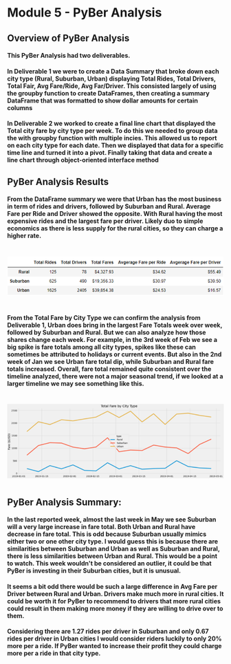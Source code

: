 # Module 5 - PyBer Analysis

## Overview of PyBer Analysis

#### This PyBer Analysis had two deliverables.

#### In Deliverable 1 we were to create a Data Summary that broke down each city type (Rural, Suburban, Urban) displaying Total Rides, Total Drivers, Total Fair, Avg Fare/Ride, Avg Far/Driver. This consisted largely of using the groupby function to create DataFrames, then creating a summary DataFrame that was formatted to show dollar amounts for certain columns

#### In Deliverable 2 we worked to create a final line chart that displayed the Total city fare by city type per week. To do this we needed to group data the with groupby function with multiple incies. This allowed us to report on each city type for each date. Then we displayed that data for a specific time line and turned it into a pivot. Finally taking that data and create a line chart through object-oriented interface method

## PyBer Analysis Results

#### From the DataFrame summary we were that Urban has the most business in term of rides and drivers, followed by Suburban and Rural. Average Fare per Ride and Driver showed the opposite. With Rural having the most expensive rides and the largest fare per driver. Likely duo to simple economics as there is less supply for the rural cities, so they can charge a higher rate. 
#
![stacked_launch_outcomes](https://github.com/charlieburd/PyBer_Analysis/blob/main/Resources/pyber_summary_df.png)
#

#### From the Total Fare by City Type we can confirm the analysis from Deliverable 1, Urban does bring in the largest Fare Totals week over week, followed by Suburban and Rural. But we can also analyze how those shares change each week. For example, in the 3rd week of Feb we see a big spike is fare totals among all city types, spikes like these can sometimes be attributed to holidays or current events. But also in the 2nd week of Jan we see Urban fare total dip, while Suburban and Rural fare totals increased. Overall, fare total remained quite consistent over the timeline analyzed, there were not a major seasonal trend, if we looked at a larger timeline we may see something like this. 
#
![stacked_launch_outcomes](https://github.com/charlieburd/PyBer_Analysis/blob/main/Resources/weekly_fare_df.png)
#



## PyBer Analysis Summary:
#### In the last reported week, almost the last week in May we see Suburban will a very large increase in fare total. Both Urban and Rural have decrease in fare total. This is odd because Suburban usually mimics either two or one other city type. I would guess this is because there are similarities between Suburban and Urban as well as Suburban and Rural, there is less similarities between Urban and Rural. This would be a point to watch. This week wouldn't be considered an outlier, it could be that PyBer is investing in their Suburban cities, but it is unusual.

#### It seems a bit odd there would be such a large difference in Avg Fare per Driver between Rural and Urban. Drivers make much more in rural cities. It could be worth it for PyBer to recommend to drivers that more rural cities could result in them making more money if they are willing to drive over to them.

#### Considering there are 1.27 rides per driver in Suburban and only 0.67 rides per driver in Urban cities I would consider riders luckily to only 20% more per a ride. If PyBer wanted to increase their profit they could charge more per a ride in that city type.
